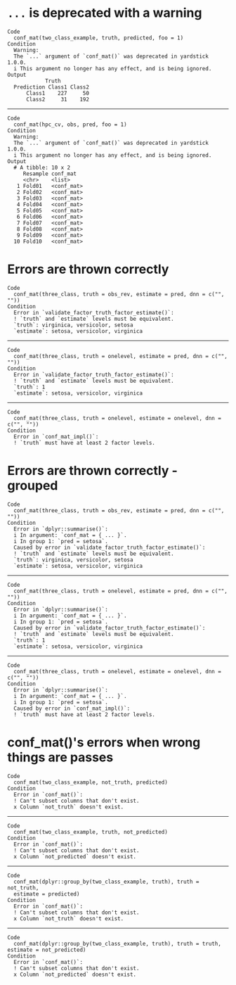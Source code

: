 # `...` is deprecated with a warning

    Code
      conf_mat(two_class_example, truth, predicted, foo = 1)
    Condition
      Warning:
      The `...` argument of `conf_mat()` was deprecated in yardstick 1.0.0.
      i This argument no longer has any effect, and is being ignored.
    Output
                Truth
      Prediction Class1 Class2
          Class1    227     50
          Class2     31    192

---

    Code
      conf_mat(hpc_cv, obs, pred, foo = 1)
    Condition
      Warning:
      The `...` argument of `conf_mat()` was deprecated in yardstick 1.0.0.
      i This argument no longer has any effect, and is being ignored.
    Output
      # A tibble: 10 x 2
         Resample conf_mat  
         <chr>    <list>    
       1 Fold01   <conf_mat>
       2 Fold02   <conf_mat>
       3 Fold03   <conf_mat>
       4 Fold04   <conf_mat>
       5 Fold05   <conf_mat>
       6 Fold06   <conf_mat>
       7 Fold07   <conf_mat>
       8 Fold08   <conf_mat>
       9 Fold09   <conf_mat>
      10 Fold10   <conf_mat>

# Errors are thrown correctly

    Code
      conf_mat(three_class, truth = obs_rev, estimate = pred, dnn = c("", ""))
    Condition
      Error in `validate_factor_truth_factor_estimate()`:
      ! `truth` and `estimate` levels must be equivalent.
      `truth`: virginica, versicolor, setosa
      `estimate`: setosa, versicolor, virginica

---

    Code
      conf_mat(three_class, truth = onelevel, estimate = pred, dnn = c("", ""))
    Condition
      Error in `validate_factor_truth_factor_estimate()`:
      ! `truth` and `estimate` levels must be equivalent.
      `truth`: 1
      `estimate`: setosa, versicolor, virginica

---

    Code
      conf_mat(three_class, truth = onelevel, estimate = onelevel, dnn = c("", ""))
    Condition
      Error in `conf_mat_impl()`:
      ! `truth` must have at least 2 factor levels.

# Errors are thrown correctly - grouped

    Code
      conf_mat(three_class, truth = obs_rev, estimate = pred, dnn = c("", ""))
    Condition
      Error in `dplyr::summarise()`:
      i In argument: `conf_mat = { ... }`.
      i In group 1: `pred = setosa`.
      Caused by error in `validate_factor_truth_factor_estimate()`:
      ! `truth` and `estimate` levels must be equivalent.
      `truth`: virginica, versicolor, setosa
      `estimate`: setosa, versicolor, virginica

---

    Code
      conf_mat(three_class, truth = onelevel, estimate = pred, dnn = c("", ""))
    Condition
      Error in `dplyr::summarise()`:
      i In argument: `conf_mat = { ... }`.
      i In group 1: `pred = setosa`.
      Caused by error in `validate_factor_truth_factor_estimate()`:
      ! `truth` and `estimate` levels must be equivalent.
      `truth`: 1
      `estimate`: setosa, versicolor, virginica

---

    Code
      conf_mat(three_class, truth = onelevel, estimate = onelevel, dnn = c("", ""))
    Condition
      Error in `dplyr::summarise()`:
      i In argument: `conf_mat = { ... }`.
      i In group 1: `pred = setosa`.
      Caused by error in `conf_mat_impl()`:
      ! `truth` must have at least 2 factor levels.

# conf_mat()'s errors when wrong things are passes

    Code
      conf_mat(two_class_example, not_truth, predicted)
    Condition
      Error in `conf_mat()`:
      ! Can't subset columns that don't exist.
      x Column `not_truth` doesn't exist.

---

    Code
      conf_mat(two_class_example, truth, not_predicted)
    Condition
      Error in `conf_mat()`:
      ! Can't subset columns that don't exist.
      x Column `not_predicted` doesn't exist.

---

    Code
      conf_mat(dplyr::group_by(two_class_example, truth), truth = not_truth,
      estimate = predicted)
    Condition
      Error in `conf_mat()`:
      ! Can't subset columns that don't exist.
      x Column `not_truth` doesn't exist.

---

    Code
      conf_mat(dplyr::group_by(two_class_example, truth), truth = truth, estimate = not_predicted)
    Condition
      Error in `conf_mat()`:
      ! Can't subset columns that don't exist.
      x Column `not_predicted` doesn't exist.

